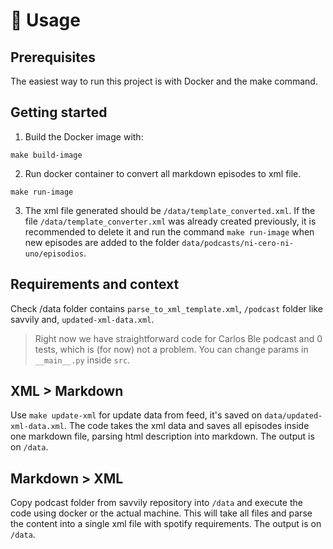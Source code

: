 # 🔖 Usage

## Prerequisites

The easiest way to run this project is with Docker and the make command.

## Getting started

1. Build the Docker image with:

```
make build-image
```

2. Run docker container to convert all markdown episodes to xml file.

```
make run-image
```

3. The xml file generated should be `/data/template_converted.xml`. If the file 
`/data/template_converter.xml` was already created previously, it is recommended to delete it
and run the command `make run-image` when new episodes are added to the folder `data/podcasts/ni-cero-ni-uno/episodios`.

   
## Requirements and context

Check /data folder contains `parse_to_xml_template.xml`, `/podcast` folder like
savvily and, `updated-xml-data.xml`.

> Right now we have straightforward code for Carlos Ble podcast and 0 tests,
> which is (for now) not a problem. You can change params in `__main__.py` inside `src`.

## XML > Markdown

Use `make update-xml` for update data from feed, it's saved on
`data/updated-xml-data.xml`. The code takes the xml data and saves all episodes
inside one markdown file, parsing html description into markdown. The output is
on `/data`.

## Markdown > XML

Copy podcast folder from savvily repository into `/data` and execute the code
using docker or the actual machine. This will take all files and parse the
content into a single xml file with spotify requirements. The output is on
`/data`.
